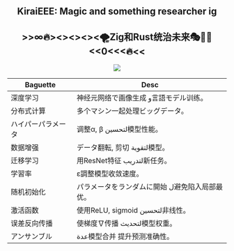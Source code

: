 <div align="center">
<h2 align="center">KiraiEEE: Magic and something researcher ig</h2>
<h2 align="center">>>∞🔥><><><><🌪️Zig和Rust统治未来🎭🦄🚀<<0<<<🔥<<</h2>

<img src="https://skillicons.dev/icons?i=docker,nuxt,unreal,unity,kotlin,tensorflow,pytorch,rust&theme=dark" />



| Baguette          | Desc                                   |
|---------------|----------------------------------------|
| 深度学习       | 神经元网络で画像生成 و言語モデル训练。    |
| 分布式计算     | 多个マシン一起处理ビッグデータ。          |
| ハイパーパラメータ | 调整α, β لتحسين模型性能。                 |
| 数据增强       | データ翻転, 剪切 لتقوية模型。             |
| 迁移学习       | 用ResNet特征 لتدريب新任务。               |
| 学習率         | ε調整模型收敛速度。                      |
| 随机初始化     | パラメータをランダムに開始 ل避免陷入局部最优。 |
| 激活函数       | 使用ReLU, sigmoid لتحسين非线性。          |
| 误差反向传播   | 使梯度∇传播 لتحديث模型权重。               |
| アンサンブル    | عدة模型合并 提升预测准确性。               |


</div>
